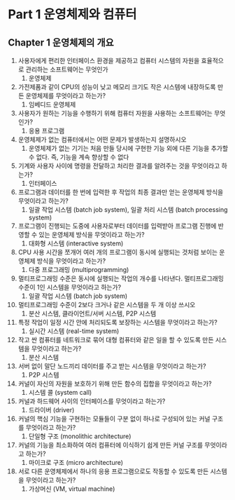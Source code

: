# Part 1 운영체제와 컴퓨터
## Chapter 1 운영체제의 개요

1. 사용자에게 편리한 인터페이스 환경을 제공하고 컴퓨터 시스템의 자원을 효율적으로 관리하는 소프트웨어는 무엇인가
    1. 운영체제
2. 가전제품과 같이 CPU의 성능이 낮고 메모리 크기도 작은 시스템에 내장하도록 만든 운영체제를 무엇이라고 하는가?
    1. 임베디드 운영체제
3. 사용자가 원하는 기능을 수행하기 위해 컴퓨터 자원을 사용하는 소프트웨어는 무엇인가?
    1. 응용 프로그램
4. 운영체제가 없는 컴퓨터에서는 어떤 문제가 발생하는지 설명하시오
    1. 운영체제가 없는 기기는 처음 만들 당시에 구현한 기능 외에 다른 기능을 추가할 수 없다. 즉, 기능을 계속 향상할 수 없다
5. 기계와 사용자 사이에 명령을 전달하고 처리한 결과를 알려주는 것을 무엇이라고 하는가?
    1. 인터페이스
6. 프로그램과 데이터를 한 번에 입력한 후 작업의 최종 결과만 얻는 운영체제 방식을 무엇이라고 하는가?
    1. 일괄 작업 시스템 (batch job system), 일괄 처리 시스템 (batch processing system)
7. 프로그램이 진행되는 도중에 사용자로부터 데이터를 입력받아 프로그램 진행에 반영할 수 있는 운영체제 방식을 무엇이라고 하는가?
    1. 대화형 시스템 (interactive system)
8. CPU 사용 시간을 쪼개어 여러 개의 프로그램이 동시에 실행되는 것처럼 보이는 운영체제 방식을 무엇이라고 하는가?
    1. 다중 프로그래밍 (multiprogramming)
9. 멀티프로그래밍 수준은 동시에 실행되는 작업의 개수를 나타낸다. 멀티프로그래밍 수준이 1인 시스템을 무엇이라고 하는가?
    1. 일괄 작업 시스템 (batch job system)
10. 멀티프로그래밍 수준이 2보다 크거나 같은 시스템을 두 개 이상 쓰시오
    1. 분산 시스템, 클라이언트/서버 시스템, P2P 시스템
11. 특정 작업이 일정 시간 안에 처리되도록 보장하는 시스템을 무엇이라고 하는가?
    1. 실시간 시스템 (real-time system)
12. 작고 싼 컴퓨터를 네트워크로 묶어 대형 컴퓨터와 같은 일을 할 수 있도록 만든 시스템을 무엇이라고 하는가?
    1. 분산 시스템
13. 서버 없이 말단 노드끼리 데이터를 주고 받는 시스템을 무엇이라고 하는가?
    1. P2P 시스템
14. 커널이 자신의 자원을 보호하기 위해 만든 함수의 집합을 무엇이라고 하는가?
    1. 시스템 콜 (system call)
15. 커널과 하드웨어 사이의 인터페이스를 무엇이라고 하는가?
    1. 드라이버 (driver)
16. 커널의 핵심 기능을 구현하는 모듈들이 구분 없이 하나로 구성되어 있는 커널 구조를 무엇이라고 하는가?
    1. 단일형 구조 (monolithic architecture)
17. 커널의 기능을 최소화하여 여러 컴퓨터에 이식하기 쉽게 만든 커널 구조를 무엇이라고 하는가?
    1. 마이크로 구조 (micro architecture)
18. 서로 다른 운영체제에서 하나의 응용 프로그램으로도 작동할 수 있도록 만든 시스템을 무엇이라고 하는가?
    1. 가상머신 (VM, virtual machine)
